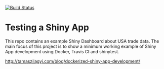 [![Build Status](https://travis-ci.org/leoluyi/markets_shiny.svg?branch=master)](https://travis-ci.org/leoluyi/markets_shiny)

Testing a Shiny App
===================

This repo contains an example Shiny Dashboard about USA trade data. The
main focus of this project is to show a minimum working example of Shiny
App development using Docker, Travis CI and shinytest.

http://tamaszilagyi.com/blog/dockerized-shiny-app-development/
